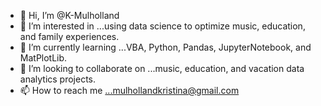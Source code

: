 - 👋 Hi, I’m @K-Mulholland
- 👀 I’m interested in ...using data science to optimize music, education, and family experiences.
- 🌱 I’m currently learning ...VBA, Python, Pandas, JupyterNotebook, and MatPlotLib.
- 💞️ I’m looking to collaborate on ...music, education, and vacation data analytics projects.
- 📫 How to reach me ...mulhollandkristina@gmail.com

<!---
K-Mulholland/K-Mulholland is a ✨ special ✨ repository because its `README.md` (this file) appears on your GitHub profile.
You can click the Preview link to take a look at your changes.
--->
